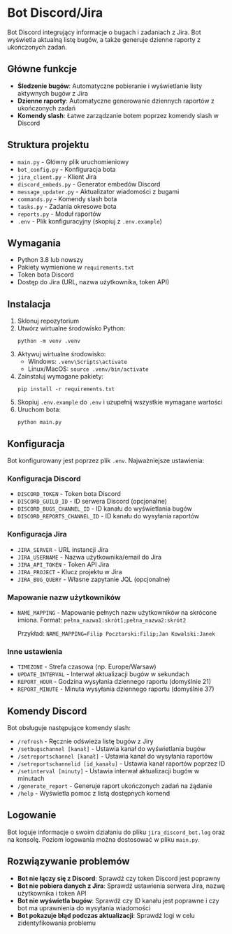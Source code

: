 # Bot Discord/Jira

Bot Discord integrujący informacje o bugach i zadaniach z Jira. Bot wyświetla aktualną listę bugów, a także generuje dzienne raporty z ukończonych zadań.

## Główne funkcje

- **Śledzenie bugów**: Automatyczne pobieranie i wyświetlanie listy aktywnych bugów z Jira
- **Dzienne raporty**: Automatyczne generowanie dziennych raportów z ukończonych zadań
- **Komendy slash**: Łatwe zarządzanie botem poprzez komendy slash w Discord

## Struktura projektu

- `main.py` - Główny plik uruchomieniowy
- `bot_config.py` - Konfiguracja bota
- `jira_client.py` - Klient Jira
- `discord_embeds.py` - Generator embedów Discord
- `message_updater.py` - Aktualizator wiadomości z bugami
- `commands.py` - Komendy slash bota
- `tasks.py` - Zadania okresowe bota
- `reports.py` - Moduł raportów
- `.env` - Plik konfiguracyjny (skopiuj z `.env.example`)

## Wymagania

- Python 3.8 lub nowszy
- Pakiety wymienione w `requirements.txt`
- Token bota Discord
- Dostęp do Jira (URL, nazwa użytkownika, token API)

## Instalacja

1. Sklonuj repozytorium
2. Utwórz wirtualne środowisko Python:
   ```
   python -m venv .venv
   ```
3. Aktywuj wirtualne środowisko:
   - Windows: `.venv\Scripts\activate`
   - Linux/MacOS: `source .venv/bin/activate`
4. Zainstaluj wymagane pakiety:
   ```
   pip install -r requirements.txt
   ```
5. Skopiuj `.env.example` do `.env` i uzupełnij wszystkie wymagane wartości
6. Uruchom bota:
   ```
   python main.py
   ```

## Konfiguracja

Bot konfigurowany jest poprzez plik `.env`. Najważniejsze ustawienia:

### Konfiguracja Discord
- `DISCORD_TOKEN` - Token bota Discord
- `DISCORD_GUILD_ID` - ID serwera Discord (opcjonalne)
- `DISCORD_BUGS_CHANNEL_ID` - ID kanału do wyświetlania bugów
- `DISCORD_REPORTS_CHANNEL_ID` - ID kanału do wysyłania raportów

### Konfiguracja Jira
- `JIRA_SERVER` - URL instancji Jira
- `JIRA_USERNAME` - Nazwa użytkownika/email do Jira
- `JIRA_API_TOKEN` - Token API Jira
- `JIRA_PROJECT` - Klucz projektu w Jira
- `JIRA_BUG_QUERY` - Własne zapytanie JQL (opcjonalne)

### Mapowanie nazw użytkowników
- `NAME_MAPPING` - Mapowanie pełnych nazw użytkowników na skrócone imiona.
  Format: `pełna_nazwa1:skrót1;pełna_nazwa2:skrót2`
  
  Przykład: `NAME_MAPPING=Filip Pocztarski:Filip;Jan Kowalski:Janek`

### Inne ustawienia
- `TIMEZONE` - Strefa czasowa (np. Europe/Warsaw)
- `UPDATE_INTERVAL` - Interwał aktualizacji bugów w sekundach
- `REPORT_HOUR` - Godzina wysyłania dziennego raportu (domyślnie 21)
- `REPORT_MINUTE` - Minuta wysyłania dziennego raportu (domyślnie 37)

## Komendy Discord

Bot obsługuje następujące komendy slash:

- `/refresh` - Ręcznie odświeża listę bugów z Jiry
- `/setbugschannel [kanał]` - Ustawia kanał do wyświetlania bugów
- `/setreportschannel [kanał]` - Ustawia kanał do wysyłania raportów
- `/setreportschannelid [id_kanału]` - Ustawia kanał raportów poprzez ID
- `/setinterval [minuty]` - Ustawia interwał aktualizacji bugów w minutach
- `/generate_report` - Generuje raport ukończonych zadań na żądanie
- `/help` - Wyświetla pomoc z listą dostępnych komend

## Logowanie

Bot loguje informacje o swoim działaniu do pliku `jira_discord_bot.log` oraz na konsolę. Poziom logowania można dostosować w pliku `main.py`.

## Rozwiązywanie problemów

- **Bot nie łączy się z Discord**: Sprawdź czy token Discord jest poprawny
- **Bot nie pobiera danych z Jira**: Sprawdź ustawienia serwera Jira, nazwę użytkownika i token API
- **Bot nie wyświetla bugów**: Sprawdź czy ID kanału jest poprawne i czy bot ma uprawnienia do wysyłania wiadomości
- **Bot pokazuje błąd podczas aktualizacji**: Sprawdź logi w celu zidentyfikowania problemu